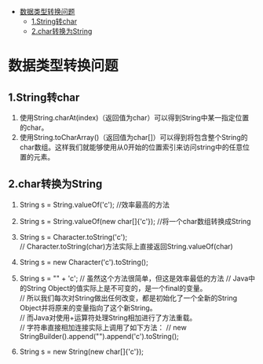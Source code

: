    * [数据类型转换问题](#数据类型转换问题)
      * [1.String转char](#1string转char)
      * [2.char转换为String](#2char转换为string)
# 数据类型转换问题
## 1.String转char
1. 使用String.charAt(index)（返回值为char）可以得到String中某一指定位置的char。   
2. 使用String.toCharArray()（返回值为char[]）可以得到将包含整个String的char数组。这样我们就能够使用从0开始的位置索引来访问string中的任意位置的元素。

## 2.char转换为String
1. String s = String.valueOf('c'); //效率最高的方法    

2. String s = String.valueOf(new char[]{'c'}); //将一个char数组转换成String 

3. String s = Character.toString('c');  
// Character.toString(char)方法实际上直接返回String.valueOf(char)    

4. String s = new Character('c').toString();    

5. String s = "" + 'c'; 
// 虽然这个方法很简单，但这是效率最低的方法 
// Java中的String Object的值实际上是不可变的，是一个final的变量。  
// 所以我们每次对String做出任何改变，都是初始化了一个全新的String Object并将原来的变量指向了这个新String。     
// 而Java对使用+运算符处理String相加进行了方法重载。   
// 字符串直接相加连接实际上调用了如下方法： 
// new StringBuilder().append("").append('c').toString();   

6. String s = new String(new char[]{'c'});
